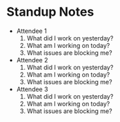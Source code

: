 # Standup Notes

- Attendee 1
	1. What did I work on yesterday? 
	2. What am I working on today?
	3. What issues are blocking me? 
- Attendee 2 
	1. What did I work on yesterday? 
	2. What am I working on today?
	3. What issues are blocking me? 
- Attendee 3 
	1. What did I work on yesterday? 
	2. What am I working on today?
	3. What issues are blocking me? 

